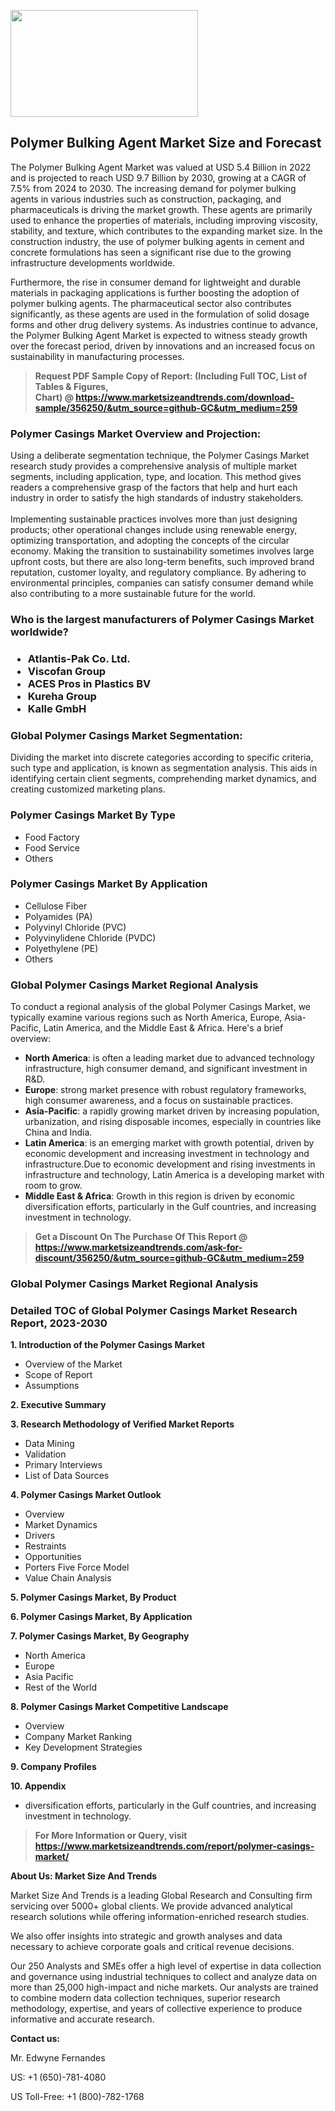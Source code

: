 <p><img class="alignnone size-medium wp-image-20088" src="https://ffe5etoiles.com/wp-content/uploads/2024/12/MST1-300x171.png" alt="" width="300" height="171" /></p><h2>Polymer Bulking Agent Market Size and Forecast</h2><p>The Polymer Bulking Agent Market was valued at USD 5.4 Billion in 2022 and is projected to reach USD 9.7 Billion by 2030, growing at a CAGR of 7.5% from 2024 to 2030. The increasing demand for polymer bulking agents in various industries such as construction, packaging, and pharmaceuticals is driving the market growth. These agents are primarily used to enhance the properties of materials, including improving viscosity, stability, and texture, which contributes to the expanding market size. In the construction industry, the use of polymer bulking agents in cement and concrete formulations has seen a significant rise due to the growing infrastructure developments worldwide.</p><p>Furthermore, the rise in consumer demand for lightweight and durable materials in packaging applications is further boosting the adoption of polymer bulking agents. The pharmaceutical sector also contributes significantly, as these agents are used in the formulation of solid dosage forms and other drug delivery systems. As industries continue to advance, the Polymer Bulking Agent Market is expected to witness steady growth over the forecast period, driven by innovations and an increased focus on sustainability in manufacturing processes.</p></p><blockquote id="" class=""><strong>Request PDF Sample Copy of Report: (Including Full TOC, List of Tables &amp; Figures, Chart)&nbsp;@&nbsp;<strong><a href="https://www.marketsizeandtrends.com/download-sample/356250/&utm_source=github-GC&utm_medium=259" target="_blank">https://www.marketsizeandtrends.com/download-sample/356250/&utm_source=github-GC&utm_medium=259</a></strong></strong></blockquote><h3 id="" class="">Polymer Casings Market&nbsp;Overview and Projection:</h3><p id="" class="">Using a deliberate segmentation technique, the Polymer Casings Market research study provides a comprehensive analysis of multiple market segments, including application, type, and location. This method gives readers a comprehensive grasp of the factors that help and hurt each industry in order to satisfy the high standards of industry stakeholders. <br /> <br />Implementing sustainable practices involves more than just designing products; other operational changes include using renewable energy, optimizing transportation, and adopting the concepts of the circular economy. Making the transition to sustainability sometimes involves large upfront costs, but there are also long-term benefits, such improved brand reputation, customer loyalty, and regulatory compliance. By adhering to environmental principles, companies can satisfy consumer demand while also contributing to a more sustainable future for the world.</p><h3 id="" class="">Who is the largest manufacturers of&nbsp;Polymer Casings Market worldwide?</h3><h3 class=""><p><ul><li>Atlantis-Pak Co. Ltd. </li><li> Viscofan Group </li><li> ACES Pros in Plastics BV </li><li> Kureha Group </li><li> Kalle GmbH</li></ul></p></h3><h3 id="" class="">Global&nbsp;Polymer Casings Market Segmentation:</h3><p id="" class="">Dividing the market into discrete categories according to specific criteria, such type and application, is known as segmentation analysis. This aids in identifying certain client segments, comprehending market dynamics, and creating customized marketing plans.</p><h3 id="" class="">Polymer Casings Market&nbsp;By Type</h3><p><p><ul><li>Food Factory</li><li> Food Service</li><li> Others</p></li></ul></p></p><h3 id="" class="">Polymer Casings Market&nbsp;By Application</h3><p class=""><p><ul><li>Cellulose Fiber</li><li> Polyamides (PA)</li><li> Polyvinyl Chloride (PVC)</li><li> Polyvinylidene Chloride (PVDC)</li><li> Polyethylene (PE)</li><li> Others</li></ul></p></p><h3 id="" class="">Global Polymer Casings Market Regional Analysis</h3><p id="" class="">To conduct a regional analysis of the global Polymer Casings Market, we typically examine various regions such as North America, Europe, Asia-Pacific, Latin America, and the Middle East &amp; Africa. Here's a brief overview:</p><ul><li><strong>North America</strong>: is often a leading market due to advanced technology infrastructure, high consumer demand, and significant investment in R&amp;D.</li><li><strong>Europe</strong>: strong market presence with robust regulatory frameworks, high consumer awareness, and a focus on sustainable practices.</li><li><strong>Asia-Pacific</strong>: a rapidly growing market driven by increasing population, urbanization, and rising disposable incomes, especially in countries like China and India.</li><li><strong>Latin America</strong>: is an emerging market with growth potential, driven by economic development and increasing investment in technology and infrastructure.Due to economic development and rising investments in infrastructure and technology, Latin America is a developing market with room to grow.</li><li><strong>Middle East &amp; Africa</strong>: Growth in this region is driven by economic diversification efforts, particularly in the Gulf countries, and increasing investment in technology.</li></ul><blockquote id="" class=""><strong>Get a Discount On The Purchase Of This Report @ <strong><a href="https://www.marketsizeandtrends.com/ask-for-discount/356250/&utm_source=github-GC&utm_medium=259" target="_blank">https://www.marketsizeandtrends.com/ask-for-discount/356250/&utm_source=github-GC&utm_medium=259</a></strong></strong></blockquote><h3 id="" class="">Global Polymer Casings Market Regional Analysis</h3><h3 id="" class="">Detailed TOC of Global Polymer Casings Market Research Report, 2023-2030</h3><p id="" class=""><strong>1. Introduction of the Polymer Casings Market</strong></p><ul><li>Overview of the Market</li><li>Scope of Report</li><li>Assumptions</li></ul><p id="" class=""><strong>2. Executive Summary</strong></p><p id="" class=""><strong>3. Research Methodology of Verified Market Reports</strong></p><ul><li>Data Mining</li><li>Validation</li><li>Primary Interviews</li><li>List of Data Sources</li></ul><p id="" class=""><strong>4. Polymer Casings Market Outlook</strong></p><ul><li>Overview</li><li>Market Dynamics</li><li>Drivers</li><li>Restraints</li><li>Opportunities</li><li>Porters Five Force Model</li><li>Value Chain Analysis</li></ul><p id="" class=""><strong>5. Polymer Casings Market, By Product</strong></p><p id="" class=""><strong>6. Polymer Casings Market, By Application</strong></p><p id="" class=""><strong>7. Polymer Casings Market, By Geography</strong></p><ul><li>North America</li><li>Europe</li><li>Asia Pacific</li><li>Rest of the World</li></ul><p id="" class=""><strong>8. Polymer Casings Market Competitive Landscape</strong></p><ul><li>Overview</li><li>Company Market Ranking</li><li>Key Development Strategies</li></ul><p id="" class=""><strong>9. Company Profiles</strong></p><p id="" class=""><strong>10. Appendix</strong></p><ul><li>diversification efforts, particularly in the Gulf countries, and increasing investment in technology.</li></ul><blockquote id="" class=""><strong>For More Information or Query, visit <strong><strong><a href="https://www.marketsizeandtrends.com/report/polymer-casings-market/" target="_blank">https://www.marketsizeandtrends.com/report/polymer-casings-market/</a></strong></strong></strong></blockquote><p id="" class=""><strong>About Us: Market Size And Trends</strong></p><p id="" class="">Market Size And Trends is a leading Global Research and Consulting firm servicing over 5000+ global clients. We provide advanced analytical research solutions while offering information-enriched research studies.</p><p id="" class="">We also offer insights into strategic and growth analyses and data necessary to achieve corporate goals and critical revenue decisions.</p><p id="" class="">Our 250 Analysts and SMEs offer a high level of expertise in data collection and governance using industrial techniques to collect and analyze data on more than 25,000 high-impact and niche markets. Our analysts are trained to combine modern data collection techniques, superior research methodology, expertise, and years of collective experience to produce informative and accurate research.</p><p id="" class=""><strong>Contact us:</strong></p><p id="" class="">Mr. Edwyne Fernandes</p><p id="" class="">US: +1 (650)-781-4080</p><p id="" class="">US Toll-Free: +1 (800)-782-1768</p>
